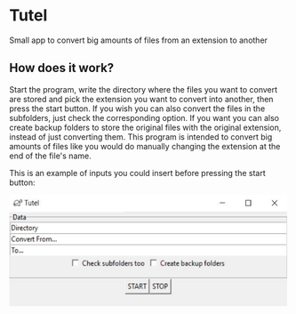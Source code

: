 # Tutel
Small app to convert big amounts of files from an extension to another

## How does it work?
Start the program, write the directory where the files you want to convert are stored and pick the extension you want to convert into another, then press the start button. If you wish you can also convert the files in the subfolders, just check the corresponding option. If you want you can also create backup folders to store the original files with the original extension, instead of just converting them. This program is intended to convert big amounts of files like you would do manually changing the extension at the end of the file's name. <br/>

This is an example of inputs you could insert before pressing the start button:

<img src = "imgs/tutel_preview.jpeg" width = "500" height = "200">

